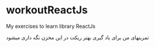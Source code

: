 # workoutReactJs
My exercises to learn library ReactJs  </br>

تمرینهای  من  برای یاد گیری بهتر ریکت    در این  مخزن نگه داری میشود
